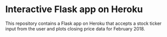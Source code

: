# Interactive Flask app on Heroku

This repository contains a Flask app on Heroku that accepts a stock ticker input from the user and plots closing price data for February 2018.